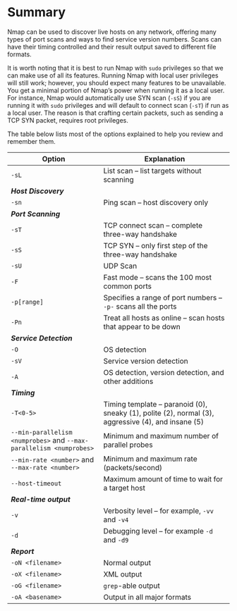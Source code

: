 # Summary

Nmap can be used to discover live hosts on any network, offering many types of port scans and ways to find service version numbers. Scans can have their timing controlled and their result output saved to different file formats.

It is worth noting that it is best to run <span style="color: inherit;">Nmap</span> with `sudo` privileges so that we can make use of all its features. Running <span style="color: inherit;">Nmap</span> with local user privileges will still work; however, you should expect many features to be unavailable. You get a minimal portion of <span style="color: inherit;">Nmap</span>’s power when running it as a local user. For instance, <span style="color: inherit;">Nmap</span> would automatically use SYN scan (`-sS`) if you are running it with `sudo` privileges and will default to connect scan (`-sT`) if run as a local user. The reason is that crafting certain packets, such as sending a <span style="color: inherit;">TCP</span> SYN packet, requires root privileges.

The table below lists most of the options explained to help you review and remember them.

| Option | Explanation |
| --- | --- |
| `-sL` | List scan – list targets without scanning |
| ***Host Discovery*** |     |
| `-sn` | Ping scan – host discovery only |
| ***Port Scanning*** |     |
| `-sT` | <span style="color: inherit;">TCP</span> connect scan – complete three-way handshake |
| `-sS` | <span style="color: inherit;">TCP</span> SYN – only first step of the three-way handshake |
| `-sU` | <span style="color: inherit;">UDP</span> Scan |
| `-F` | Fast mode – scans the 100 most common ports |
| `-p[range]` | Specifies a range of port numbers – `-p-` scans all the ports |
| `-Pn` | Treat all hosts as online – scan hosts that appear to be down |
| ***Service Detection*** |     |
| `-O` | <span style="color: inherit;">OS</span> detection |
| `-sV` | Service version detection |
| `-A` | <span style="color: inherit;">OS</span> detection, version detection, and other additions |
| ***Timing*** |     |
| `-T<0-5>` | Timing template – paranoid (0), sneaky (1), polite (2), normal (3), aggressive (4), and insane (5) |
| `--min-parallelism <numprobes>` and `--max-parallelism <numprobes>` | Minimum and maximum number of parallel probes |
| `--min-rate <number>` and `--max-rate <number>` | Minimum and maximum rate (packets/second) |
| `--host-timeout` | Maximum amount of time to wait for a target host |
| ***Real-time output*** |     |
| `-v` | Verbosity level – for example, `-vv` and `-v4` |
| `-d` | Debugging level – for example `-d` and `-d9` |
| ***Report*** |     |
| `-oN <filename>` | Normal output |
| `-oX <filename>` | <span style="color: inherit;">XML</span> output |
| `-oG <filename>` | `grep`\-able output |
| `-oA <basename>` | Output in all major formats |